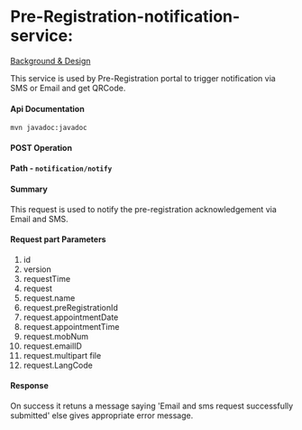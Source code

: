 # Pre-Registration-notification-service:

[Background & Design](pre-registration-individual.md)

This service is used by Pre-Registration portal to trigger notification via SMS or Email and get QRCode.

#### Api Documentation

```
mvn javadoc:javadoc

```

#### POST Operation
#### Path - `notification/notify`
#### Summary

This request is used to notify the pre-registration acknowledgement via Email and SMS.

#### Request part Parameters

1. id
2. version
3. requestTime
4. request
5. request.name	
6. request.preRegistrationId	
7. request.appointmentDate	
8. request.appointmentTime	
9. request.mobNum	
10. request.emailID	
11. request.multipart file	
12. request.LangCode	

#### Response

On success it retuns a message saying 'Email and sms request successfully submitted' else gives appropriate error message.